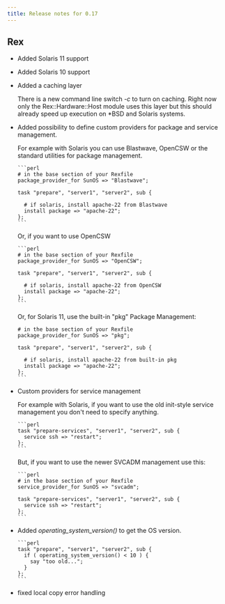 ```yaml
---
title: Release notes for 0.17
---
```


## Rex

-   Added Solaris 11 support

-   Added Solaris 10 support

-   Added a caching layer

    There is a new command line switch *-c* to turn on caching. Right now only the Rex::Hardware::Host module uses this layer but this should already speed up execution on \*BSD and Solaris systems.

-   Added possibility to define custom providers for package and service management.

    For example with Solaris you can use Blastwave, OpenCSW or the standard utilities for package management.

        ```perl
        # in the base section of your Rexfile
        package_provider_for SunOS => "Blastwave";

        task "prepare", "server1", "server2", sub {

          # if solaris, install apache-22 from Blastwave
          install package => "apache-22";
        };
        ```

    Or, if you want to use OpenCSW

        ```perl
        # in the base section of your Rexfile
        package_provider_for SunOS => "OpenCSW";

        task "prepare", "server1", "server2", sub {

          # if solaris, install apache-22 from OpenCSW
          install package => "apache-22";
        };
        ```

    Or, for Solaris 11, use the built-in "pkg" Package Management:

        # in the base section of your Rexfile
        package_provider_for SunOS => "pkg";

        task "prepare", "server1", "server2", sub {

          # if solaris, install apache-22 from built-in pkg
          install package => "apache-22";
        };
        ```

-   Custom providers for service management

    For example with Solaris, if you want to use the old init-style service management you don't need to specify anything.

        ```perl
        task "prepare-services", "server1", "server2", sub {
          service ssh => "restart";
        };
        ```

    But, if you want to use the newer SVCADM management use this:

        ```perl
        # in the base section of your Rexfile
        service_provider_for SunOS => "svcadm";

        task "prepare-services", "server1", "server2", sub {
          service ssh => "restart";
        };
        ```

-   Added *operating\_system\_version()* to get the OS version.

        ```perl
        task "prepare", "server1", "server2", sub {
          if ( operating_system_version() < 10 ) {
            say "too old...";
          }
        };
        ```

-   fixed local copy error handling


